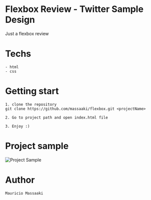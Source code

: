# Flexbox Review - Twitter Sample Design
Just a flexbox review


# Techs 
```
- html
- css
```

# Getting start
```
1. clone the repository
git clone https://github.com/massaaki/flexbox.git <projectName>

2. Go to project path and open index.html file

3. Enjoy :)
```

# Project sample
![Project Sample](https://github.com/massaaki/flexbox/blob/master/repo-images/project-print-01.png)


# Author
```
Mauricio Massaaki
```
